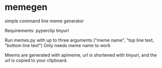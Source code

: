 # memegen
simple command line meme generator

Requirements:
pyperclip
tinyurl

Run memes.py with up to three arguments ("meme name", "top line text, "bottom line text")
Only needs meme name to work

Meems are generated with apimeme, url is shortened with tinyurl, and the url is copied to your clipboard.
